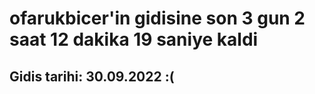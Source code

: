 # ofarukbicer'in gidisine son 3 gun 2 saat 12 dakika 19 saniye kaldi

## Gidis tarihi: 30.09.2022 :(